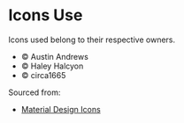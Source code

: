 # Icons Use
Icons used belong to their respective owners.
- © Austin Andrews
- © Haley Halcyon
- © circa1665

Sourced from:
- [Material Design Icons](https://pictogrammers.com/library/mdi/)
